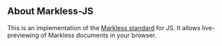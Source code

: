 ## About Markless-JS
This is an implementation of the [Markless standard](https://github.com/Shinmera/markless) for JS. It allows live-previewing of Markless documents in your browser.
